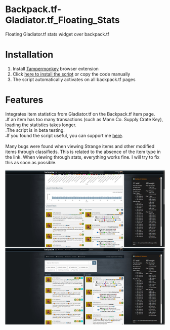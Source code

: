 # Backpack.tf-Gladiator.tf_Floating_Stats
Floating Gladiator.tf stats widget over backpack.tf
# Installation
1. Install <a href="https://www.tampermonkey.net/" target="_blank" rel="noopener noreferrer">Tampermonkey</a> browser extension
2. Click <a href="https://github.com/mrTranzister/Backpack.tf-Gladiator.tf_Floating_Stats/raw/refs/heads/main/Backpack.tf+Gladiator.tf%20Floating%20Stats%20(BETA)_EN-1.10.user.js" target="_blank" rel="noopener noreferrer"> here to install the script</a> or copy the code manually
3. The script automatically activates on all backpack.tf pages
# Features
Integrates item statistics from Gladiator.tf on the Backpack.tf item page.
<br><span style="font-size: 8px; font-weight: normal;">•</span>If an item has too many transactions (such as Mann Co. Supply Crate Key), loading the statistics takes longer.
<br><span style="font-size: 8px; font-weight: normal;">•</span>The script is in beta testing.
<br><span style="font-size: 8px; font-weight: normal;">•</span>If you found the script useful, you can support me <a href="https://steamcommunity.com/tradeoffer/new/?partner=67578242&token=F58G4TRq" target="_blank" rel="noopener noreferrer">here</a>.
<br>
<br>Many bugs were found when viewing Strange items and other modified items through classifieds. This is related to the absence of the item type in the link. When viewing through stats, everything works fine. I will try to fix this as soon as possible.
<br>
<br>![](https://github.com/mrTranzister/Backpack.tf-Gladiator.tf_Floating_Stats/blob/main/stats.png?raw=true)
<br>![](https://github.com/mrTranzister/Backpack.tf-Gladiator.tf_Floating_Stats/blob/main/classifieds.png?raw=true)
